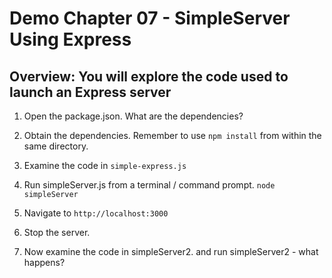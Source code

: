 # Demo Chapter 07 - SimpleServer Using Express

## Overview: You will explore the code used to launch an Express server

1. Open the package.json. What are the dependencies?

1. Obtain the dependencies. Remember to use `npm install` from within the same directory. 

1. Examine the code in `simple-express.js`

1. Run simpleServer.js from a terminal / command prompt.
`node simpleServer`

1. Navigate to 
`http://localhost:3000`

1. Stop the server.

1. Now examine the code in simpleServer2.  and
run simpleServer2 - what happens?
